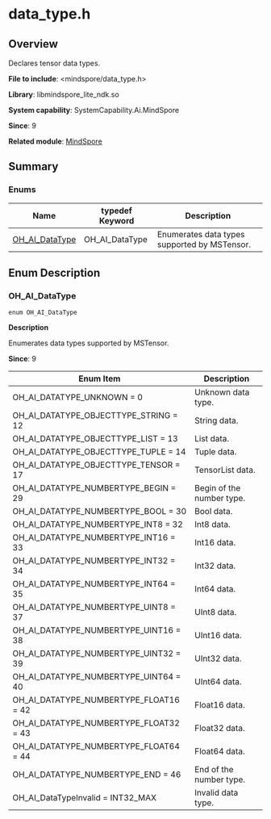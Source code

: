 # data_type.h
<!--Kit_MindSpore Lite Kit--><!--System_AI-->

## Overview

Declares tensor data types.

**File to include**: <mindspore/data_type.h>

**Library**: libmindspore_lite_ndk.so

**System capability**: SystemCapability.Ai.MindSpore

**Since**: 9

**Related module**: [MindSpore](capi-mindspore.md)

## Summary

### Enums

| Name| typedef Keyword| Description|
| -- | -- | -- |
| [OH_AI_DataType](#oh_ai_datatype) | OH_AI_DataType | Enumerates data types supported by MSTensor.|

## Enum Description

### OH_AI_DataType

```
enum OH_AI_DataType
```

**Description**

Enumerates data types supported by MSTensor.

**Since**: 9

| Enum Item| Description|
| -- | -- |
| OH_AI_DATATYPE_UNKNOWN = 0 | Unknown data type.|
| OH_AI_DATATYPE_OBJECTTYPE_STRING = 12 | String data.|
| OH_AI_DATATYPE_OBJECTTYPE_LIST = 13 | List data.|
| OH_AI_DATATYPE_OBJECTTYPE_TUPLE = 14 | Tuple data.|
| OH_AI_DATATYPE_OBJECTTYPE_TENSOR = 17 | TensorList data.|
| OH_AI_DATATYPE_NUMBERTYPE_BEGIN = 29 | Begin of the number type.|
| OH_AI_DATATYPE_NUMBERTYPE_BOOL = 30 | Bool data.|
| OH_AI_DATATYPE_NUMBERTYPE_INT8 = 32 | Int8 data.|
| OH_AI_DATATYPE_NUMBERTYPE_INT16 = 33 | Int16 data.|
| OH_AI_DATATYPE_NUMBERTYPE_INT32 = 34 | Int32 data.|
| OH_AI_DATATYPE_NUMBERTYPE_INT64 = 35 | Int64 data.|
| OH_AI_DATATYPE_NUMBERTYPE_UINT8 = 37 | UInt8 data.|
| OH_AI_DATATYPE_NUMBERTYPE_UINT16 = 38 | UInt16 data.|
| OH_AI_DATATYPE_NUMBERTYPE_UINT32 = 39 | UInt32 data.|
| OH_AI_DATATYPE_NUMBERTYPE_UINT64 = 40 | UInt64 data.|
| OH_AI_DATATYPE_NUMBERTYPE_FLOAT16 = 42 | Float16 data.|
| OH_AI_DATATYPE_NUMBERTYPE_FLOAT32 = 43 | Float32 data.|
| OH_AI_DATATYPE_NUMBERTYPE_FLOAT64 = 44 | Float64 data.|
| OH_AI_DATATYPE_NUMBERTYPE_END = 46 | End of the number type.|
| OH_AI_DataTypeInvalid = INT32_MAX | Invalid data type.|
